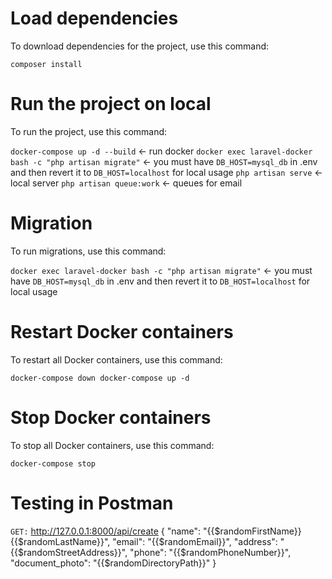 # Load dependencies

To download dependencies for the project, use this command:

`composer install`


# Run the project on local

To run the project, use this command:

`docker-compose up -d --build` <- run docker
`docker exec laravel-docker bash -c "php artisan migrate"` <- you must have `DB_HOST=mysql_db` in .env and then revert it to        `DB_HOST=localhost` for local usage
`php artisan serve` <- local server
`php artisan queue:work` <- queues for email

# Migration

To run migrations, use this command:

`docker exec laravel-docker bash -c "php artisan migrate"` <- you must have `DB_HOST=mysql_db` in .env and then revert it to `DB_HOST=localhost` for local usage

# Restart Docker containers

To restart all Docker containers, use this command:

`docker-compose down docker-compose up -d`


# Stop Docker containers

To stop all Docker containers, use this command:

`docker-compose stop`

# Testing in Postman

`GET:` http://127.0.0.1:8000/api/create
{
    "name": "{{$randomFirstName}} {{$randomLastName}}",
    "email": "{{$randomEmail}}",
    "address": "{{$randomStreetAddress}}",
    "phone": "{{$randomPhoneNumber}}",
    "document_photo": "{{$randomDirectoryPath}}"
}